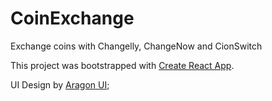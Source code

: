 # CoinExchange

Exchange coins with Changelly, ChangeNow and CionSwitch

This project was bootstrapped with [Create React App](https://github.com/facebook/create-react-app).

UI Design by [Aragon UI](https://github.com/aragon/aragon-ui);